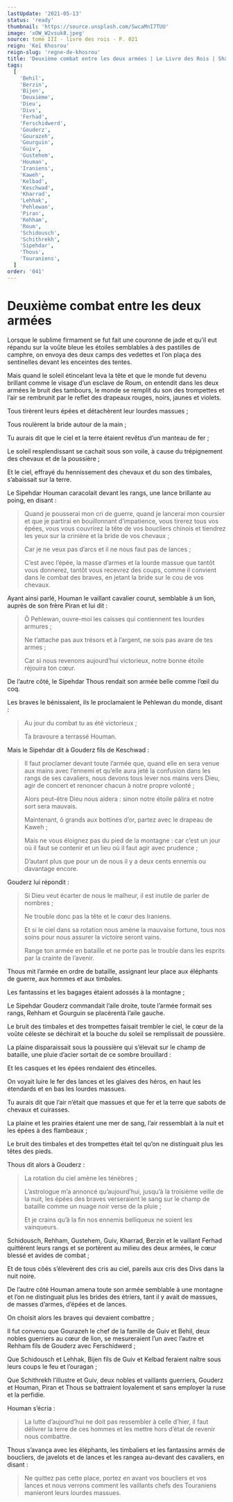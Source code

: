 ```yaml
---
lastUpdate: '2021-05-13'
status: 'ready'
thumbnail: 'https://source.unsplash.com/SwcaMnI7TUU'
image: 'xOW_W2vsuk8.jpeg'
source: tome III - livre des rois - P. 021
reign: 'Keï Khosrou'
reign-slug: 'regne-de-khosrou'
title: 'Deuxième combat entre les deux armées | Le Livre des Rois | Shâhnâmeh'
tags:
  [
    'Behil',
    'Berzin',
    'Bijen',
    'Deuxième',
    'Dieu',
    'Divs',
    'Ferhad',
    'Ferschidwerd',
    'Gouderz',
    'Gourazeh',
    'Gourguin',
    'Guiv',
    'Gustehem',
    'Houman',
    'Iraniens',
    'Kaweh',
    'Kelbad',
    'Keschwad',
    'Kharrad',
    'Lehhak',
    'Pehlewan',
    'Piran',
    'Rehham',
    'Roum',
    'Schidousch',
    'Schithrekh',
    'Sipehdar',
    'Thous',
    'Touraniens',
  ]
order: '041'
---
```


# Deuxième combat entre les deux armées

Lorsque le sublime firmament se fut fait une couronne de jade et qu’il eut répandu sur la voûte bleue les étoiles semblables à des pastilles de camphre, on envoya des deux camps des vedettes et l’on plaça des sentinelles devant les enceintes des tentes.

Mais quand le soleil étincelant leva la tête et que le monde fut devenu brillant comme le visage d’un esclave de Roum, on entendit dans les deux armées le bruit des tambours, le monde se remplit du son des trompettes et l’air se rembrunit par le reflet des drapeaux rouges, noirs, jaunes et violets.

Tous tirèrent leurs épées et détachèrent leur lourdes massues ;

Tous roulèrent la bride autour de la main ;

Tu aurais dit que le ciel et la terre étaient revêtus d’un manteau de fer ;

Le soleil resplendissant se cachait sous son voile, à cause du trépignement des chevaux et de la poussière ;

Et le ciel, effrayé du hennissement des chevaux et du son des timbales, s’abaissait sur la terre.

Le Sipehdar Houman caracolait devant les rangs, une lance brillante au poing, en disant :

> Quand je pousserai mon cri de guerre, quand je lancerai mon coursier et que je partirai en bouillonnant d’impatience, vous tirerez tous vos épées, vous vous couvrirez la tête de vos boucliers chinois et tiendrez les yeux sur la crinière et la bride de vos chevaux ;
>
> Car je ne veux pas d’arcs et il ne nous faut pas de lances ;
>
> C’est avec l’épée, la masse d’armes et la lourde massue que tantôt vous donnerez, tantôt vous recevrez des coups, comme il convient dans le combat des braves, en jetant la bride sur le cou de vos chevaux.

Ayant ainsi parlé, Houman le vaillant cavalier courut, semblable à un lion, auprès de son frère Piran et lui dit :

> Ô Pehlewan, ouvre-moi les caisses qui contiennent tes lourdes armures ;
>
> Ne t’attache pas aux trésors et à l’argent, ne sois pas avare de tes armes ;
>
> Car si nous revenons aujourd’hui victorieux, notre bonne étoile réjouira ton cœur.

De l’autre côté, le Sipehdar Thous rendait son armée belle comme l’œil du coq.

Les braves le bénissaient, ils le proclamaient le Pehlewan du monde, disant :

> Au jour du combat tu as été victorieux ;
>
> Ta bravoure a terrassé Houman.

Mais le Sipehdar dit à Gouderz fils de Keschwad :

> Il faut proclamer devant toute l’armée que, quand elle en sera venue aux mains avec l’ennemi et qu’elle aura jeté la confusion dans les rangs de ses cavaliers, nous devons tous lever nos mains vers Dieu, agir de concert et renoncer chacun à notre propre volonté ;
>
> Alors peut-être Dieu nous aidera : sinon notre étoile pâlira et notre sort sera mauvais.
>
> Maintenant, ô grands aux bottines d’or, partez avec le drapeau de Kaweh ;
>
> Mais ne vous éloignez pas du pied de la montagne : car c’est un jour où il faut se contenir et un lieu où il faut agir avec prudence ;
>
> D’autant plus que pour un de nous il y a deux cents ennemis ou davantage encore.

Gouderz lui répondit :

> Si Dieu veut écarter de nous le malheur, il est inutile de parler de nombres ;
>
> Ne trouble donc pas la tête et le cœur des Iraniens.
>
> Et si le ciel dans sa rotation nous amène la mauvaise fortune, tous nos soins pour nous assurer la victoire seront vains.
>
> Range ton armée en bataille et ne porte pas le trouble dans les esprits par la crainte de l’avenir.

Thous mit l’armée en ordre de bataille, assignant leur place aux éléphants de guerre, aux hommes et aux timbales.

Les fantassins et les bagages étaient adossés à la montagne ;

Le Sipehdar Gouderz commandait l’aile droite, toute l’armée formait ses rangs, Rehham et Gourguin se placèrentà l’aile gauche.

Le bruit des timbales et des trompettes faisait trembler le ciel, le cœur de la voûte céleste se déchirait et la bouche du soleil se remplissait de poussière.

La plaine disparaissait sous la poussière qui s’élevait sur le champ de bataille, une pluie d’acier sortait de ce sombre brouillard :

Et les casques et les épées rendaient des étincelles.

On voyait luire le fer des lances et les glaives des héros, en haut les étendards et en bas les lourdes massues.

Tu aurais dit que l’air n’était que massues et que fer et la terre que sabots de chevaux et cuirasses.

La plaine et les prairies étaient une mer de sang, l’air ressemblait à la nuit et les épées à des flambeaux ;

Le bruit des timbales et des trompettes était tel qu’on ne distinguait plus les têtes des pieds.

Thous dit alors à Gouderz :

> La rotation du ciel amène les ténèbres ;
>
> L’astrologue m’a annoncé qu’aujourd’hui, jusqu’à la troisième veille de la nuit, les épées des braves verseraient le sang sur le champ de bataille comme un nuage noir verse de la pluie ;
>
> Et je crains qu’à la fin nos ennemis belliqueux ne soient les vainqueurs.

Schidousch, Rehham, Gustehem, Guiv, Kharrad, Berzin et le vaillant Ferhad quittèrent leurs rangs et se portèrent au milieu des deux armées, le cœur blessé et avides de combat ;

Et de tous côés s’élevèrent des cris au ciel, pareils aux cris des Divs dans la nuit noire.

De l’autre côté Houman amena toute son armée semblable à une montagne et l’on ne distinguait plus les brides des étriers, tant il y avait de massues, de masses d’armes, d’épées et de lances.

On choisit alors les braves qui devaient combattre ;

Il fut convenu que Gourazeh le chef de la famille de Guiv et Behil, deux nobles guerriers au cœur de lion, se mesureraient l’un avec l’autre et Rehham fils de Gouderz avec Ferschidwerd ;

Que Schidousch et Lehhak, Bijen fils de Guiv et Kelbad feraient naître sous leurs coups le feu et l’ouragan ;

Que Schithrekh l’illustre et Guiv, deux nobles et vaillants guerriers, Gouderz et Houman, Piran et Thous se battraient loyalement et sans employer la ruse et la perfidie.

Houman s’écria :

> La lutte d’aujourd’hui ne doit pas ressembler à celle d’hier, il faut délivrer la terre de ces hommes et les mettre hors d’état de revenir nous combattre.

Thous s’avança avec les éléphants, les timbaliers et les fantassins armés de boucliers, de javelots et de lances et les rangea au-devant des cavaliers, en disant :

> Ne quittez pas cette place, portez en avant vos boucliers et vos lances et nous verrons comment les vaillants chefs des Touraniens manieront leurs lourdes massues.
